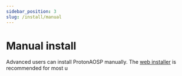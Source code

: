 ```yaml
---
sidebar_position: 3
slug: /install/manual
---
```


# Manual install

Advanced users can install ProtonAOSP manually. The [web installer](./web) is recommended for most u
